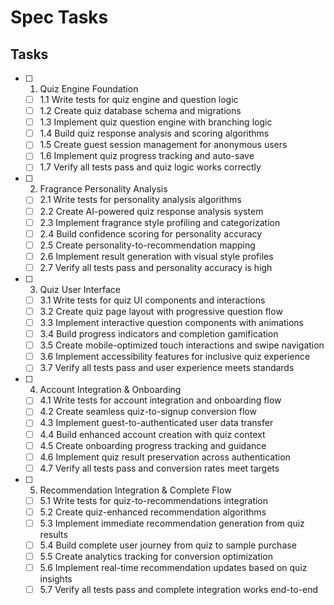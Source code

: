 # Spec Tasks

## Tasks

- [ ] 1. Quiz Engine Foundation
  - [ ] 1.1 Write tests for quiz engine and question logic
  - [ ] 1.2 Create quiz database schema and migrations
  - [ ] 1.3 Implement quiz question engine with branching logic
  - [ ] 1.4 Build quiz response analysis and scoring algorithms
  - [ ] 1.5 Create guest session management for anonymous users
  - [ ] 1.6 Implement quiz progress tracking and auto-save
  - [ ] 1.7 Verify all tests pass and quiz logic works correctly

- [ ] 2. Fragrance Personality Analysis
  - [ ] 2.1 Write tests for personality analysis algorithms
  - [ ] 2.2 Create AI-powered quiz response analysis system
  - [ ] 2.3 Implement fragrance style profiling and categorization
  - [ ] 2.4 Build confidence scoring for personality accuracy
  - [ ] 2.5 Create personality-to-recommendation mapping
  - [ ] 2.6 Implement result generation with visual style profiles
  - [ ] 2.7 Verify all tests pass and personality accuracy is high

- [ ] 3. Quiz User Interface
  - [ ] 3.1 Write tests for quiz UI components and interactions
  - [ ] 3.2 Create quiz page layout with progressive question flow
  - [ ] 3.3 Implement interactive question components with animations
  - [ ] 3.4 Build progress indicators and completion gamification
  - [ ] 3.5 Create mobile-optimized touch interactions and swipe navigation
  - [ ] 3.6 Implement accessibility features for inclusive quiz experience
  - [ ] 3.7 Verify all tests pass and user experience meets standards

- [ ] 4. Account Integration & Onboarding
  - [ ] 4.1 Write tests for account integration and onboarding flow
  - [ ] 4.2 Create seamless quiz-to-signup conversion flow
  - [ ] 4.3 Implement guest-to-authenticated user data transfer
  - [ ] 4.4 Build enhanced account creation with quiz context
  - [ ] 4.5 Create onboarding progress tracking and guidance
  - [ ] 4.6 Implement quiz result preservation across authentication
  - [ ] 4.7 Verify all tests pass and conversion rates meet targets

- [ ] 5. Recommendation Integration & Complete Flow
  - [ ] 5.1 Write tests for quiz-to-recommendations integration
  - [ ] 5.2 Create quiz-enhanced recommendation algorithms
  - [ ] 5.3 Implement immediate recommendation generation from quiz results
  - [ ] 5.4 Build complete user journey from quiz to sample purchase
  - [ ] 5.5 Create analytics tracking for conversion optimization
  - [ ] 5.6 Implement real-time recommendation updates based on quiz insights
  - [ ] 5.7 Verify all tests pass and complete integration works end-to-end